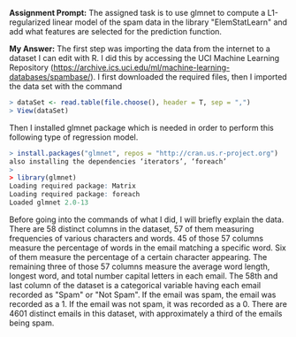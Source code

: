 
**Assignment Prompt:** The assigned task is to use glmnet to compute a L1-regularized linear model of the spam data in the  library "ElemStatLearn" and add what features are selected for the prediction function.

**My Answer:** The first step was importing the data from the internet to a dataset I can edit with R. 
I did this by accessing the UCI Machine Learning Repository (https://archive.ics.uci.edu/ml/machine-learning-databases/spambase/). I first downloaded the required files, then I imported the data set with the command
```R
> dataSet <- read.table(file.choose(), header = T, sep = ",")
> View(dataSet)
```
Then I installed glmnet package which is needed in order to perform this following type of regression model.
```R
> install.packages("glmnet", repos = "http://cran.us.r-project.org")
also installing the dependencies ‘iterators’, ‘foreach’
> 
> library(glmnet)
Loading required package: Matrix
Loading required package: foreach
Loaded glmnet 2.0-13
```
Before going into the commands of what I did, I will briefly explain the data. There are 58 distinct columns in the dataset, 57 of them measuring frequencies of various characters and words. 45 of those 57 columns measure the percentage of words in the email matching a specific word. Six of them measure the percentage of a certain character appearing. The remaining three of those 57 columns measure the average word length, longest word, and total number capital letters in each email. The 58th and last column of the dataset is a categorical variable having each email recorded as "Spam" or "Not Spam". If the email was spam, the email was recorded as a 1. If the email was not spam, it was recorded as a 0. There are 4601 distinct emails in this dataset, with approximately a third of the emails being spam.


